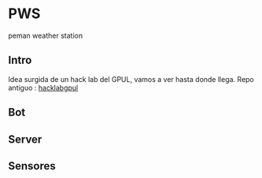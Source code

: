 # PWS
peman weather station
## Intro
Idea surgida de un hack lab del GPUL, vamos a ver hasta donde llega.
Repo antiguo : [hacklabgpul](https://github.com/mandrewcito/hackLabGpul/)

## Bot

## Server

## Sensores
